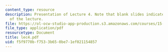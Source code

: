 ```yaml
---
content_type: resource
description: Presentation of Lecture 4. Note that blank slides indicate separate sections
  of the lecture.
file: https://ol-ocw-studio-app-production.s3.amazonaws.com/courses/15-040-game-theory-for-managers-spring-2004/f5f9770bf7533b650be71ef021154857_lec4.pdf
file_type: application/pdf
resourcetype: Document
title: lec4.pdf
uid: f5f9770b-f753-3b65-0be7-1ef021154857
---
```

